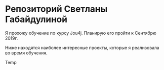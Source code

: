# Репозиторий Светланы Габайдулиной

Я прохожу обучение по курсу Jou4j. Планирую его пройти к Сентябрю 2019г.

Ниже находятся наиболее интересные проекты, которые я реализовала во время обучения.

Temp
